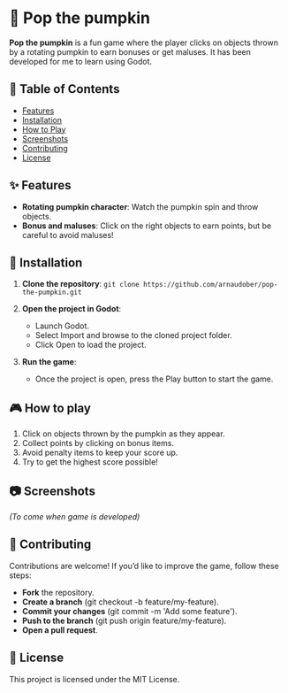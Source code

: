 # 🎃 Pop the pumpkin

**Pop the pumpkin** is a fun game where the player clicks on objects thrown by a rotating pumpkin to earn bonuses or get maluses. It has been developed for me to learn using Godot.

## 📖 Table of Contents
- [Features](#features)
- [Installation](#installation)
- [How to Play](#how-to-play)
- [Screenshots](#screenshots)
- [Contributing](#contributing)
- [License](#license)

## ✨ Features
- **Rotating pumpkin character**: Watch the pumpkin spin and throw objects.
- **Bonus and maluses**: Click on the right objects to earn points, but be careful to avoid maluses!

## 🚀 Installation
1. **Clone the repository**:
   ```git clone https://github.com/arnaudober/pop-the-pumpkin.git```

2.	**Open the project in Godot**:
	-	Launch Godot.
	-	Select Import and browse to the cloned project folder.
	-	Click Open to load the project.

4.	**Run the game**:
	-	Once the project is open, press the Play button to start the game.

## 🎮 How to play

1. Click on objects thrown by the pumpkin as they appear.
2. Collect points by clicking on bonus items.
3. Avoid penalty items to keep your score up.
4. Try to get the highest score possible!

## 📷 Screenshots

*(To come when game is developed)*

## 🤝 Contributing

Contributions are welcome! If you’d like to improve the game, follow these steps:
-	**Fork** the repository.
-	**Create a branch** (git checkout -b feature/my-feature).
- **Commit your changes** (git commit -m 'Add some feature').
- **Push to the branch** (git push origin feature/my-feature).
- **Open a pull request**.

## 📝 License

This project is licensed under the MIT License.
